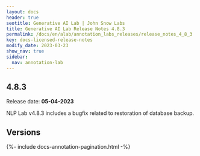```yaml
---
layout: docs
header: true
seotitle: Generative AI Lab | John Snow Labs
title: Generative AI Lab Release Notes 4.8.3
permalink: /docs/en/alab/annotation_labs_releases/release_notes_4_8_3
key: docs-licensed-release-notes
modify_date: 2023-03-23
show_nav: true
sidebar:
  nav: annotation-lab
---
```


<div class="h3-box" markdown="1">

## 4.8.3

Release date: **05-04-2023**

NLP Lab v4.8.3 includes a bugfix related to restoration of database backup. 

</div><div class="prev_ver h3-box" markdown="1">

## Versions

</div>

{%- include docs-annotation-pagination.html -%}